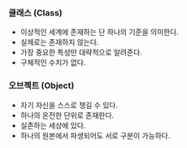 ### 클래스 (Class)
- 이상적인 세계에 존재하는 단 하나의 기준을 의미한다.
- 실제로는 존재하지 않는다.
- 가장 중요한 특성만 대략적으로 알려준다.
- 구체적인 수치가 없다.



### 오브젝트 (Object)
- 자기 자신을 스스로 챙길 수 있다.
- 하나의 온전한 단위로 존재한다.
- 실존하는 세상에 있다.
- 하나의 원본에서 파생되어도 서로 구분이 가능하다.



